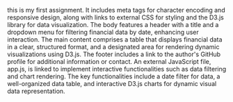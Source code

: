 this is my first assignment.
It includes meta tags for character encoding and responsive design, along with links to external CSS for styling and the D3.js library for data visualization. The body features a header with a title and a dropdown menu for filtering financial data by date, enhancing user interaction. 
The main content comprises a table that displays financial data in a clear, structured format, and a designated area for rendering dynamic visualizations using D3.js. 
The footer includes a link to the author's GitHub profile for additional information or contact. An external JavaScript file, app.js, is linked to implement interactive functionalities such as data filtering and chart rendering. 
The key functionalities include a date filter for data, a well-organized data table, and interactive D3.js charts for dynamic visual data representation.





